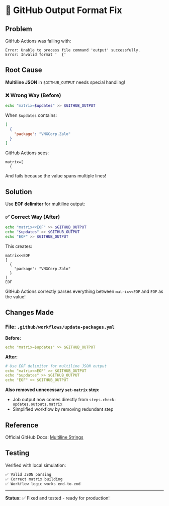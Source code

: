 # 🔧 GitHub Output Format Fix

## Problem

GitHub Actions was failing with:
```
Error: Unable to process file command 'output' successfully.
Error: Invalid format '  {'
```

## Root Cause

**Multiline JSON** in `$GITHUB_OUTPUT` needs special handling!

### ❌ Wrong Way (Before)
```bash
echo "matrix=$updates" >> $GITHUB_OUTPUT
```

When `$updates` contains:
```json
[
  {
    "package": "VNGCorp.Zalo"
  }
]
```

GitHub Actions sees:
```
matrix=[
  {
```
And fails because the value spans multiple lines!

## Solution

Use **EOF delimiter** for multiline output:

### ✅ Correct Way (After)
```bash
echo "matrix<<EOF" >> $GITHUB_OUTPUT
echo "$updates" >> $GITHUB_OUTPUT
echo "EOF" >> $GITHUB_OUTPUT
```

This creates:
```
matrix<<EOF
[
  {
    "package": "VNGCorp.Zalo"
  }
]
EOF
```

GitHub Actions correctly parses everything between `matrix<<EOF` and `EOF` as the value!

## Changes Made

### File: `.github/workflows/update-packages.yml`

**Before:**
```yaml
echo "matrix=$updates" >> $GITHUB_OUTPUT
```

**After:**
```yaml
# Use EOF delimiter for multiline JSON output
echo "matrix<<EOF" >> $GITHUB_OUTPUT
echo "$updates" >> $GITHUB_OUTPUT
echo "EOF" >> $GITHUB_OUTPUT
```

**Also removed unnecessary `set-matrix` step:**
- Job output now comes directly from `steps.check-updates.outputs.matrix`
- Simplified workflow by removing redundant step

## Reference

Official GitHub Docs: [Multiline Strings](https://docs.github.com/en/actions/using-workflows/workflow-commands-for-github-actions#multiline-strings)

## Testing

Verified with local simulation:
```bash
✅ Valid JSON parsing
✅ Correct matrix building
✅ Workflow logic works end-to-end
```

---

**Status:** ✅ Fixed and tested - ready for production!
